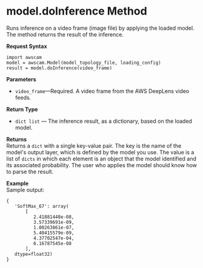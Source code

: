 # model\.doInference Method<a name="deeplens-device-library-awscam-model-doinference"></a>

Runs inference on a video frame \(image file\) by applying the loaded model\. The method returns the result of the inference\.

**Request Syntax**

```
import awscam
model = awscam.Model(model_topology_file, loading_config)
result = model.doInference(video_frame)
```

**Parameters**
+ `video_frame`—Required\. A video frame from the AWS DeepLens video feeds\.

**Return Type**
+ `dict list` — The inference result, as a dictionary, based on the loaded model\.

**Returns**  
Returns a `dict` with a single key\-value pair\. The key is the name of the model's output layer, which is defined by the model you use\. The value is a list of `dicts` in which each element is an object that the model identified and its associated probability\. The user who applies the model should know how to parse the result\.

**Example**  
Sample output:  

```
{
   'SoftMax_67': array(
       [  
          2.41881448e-08, 
          3.57339691e-09, 
          1.00263861e-07, 
          5.40415579e-09, 
          4.37702547e-04, 
          6.16787545e-08
       ], 
   dtype=float32)
}
```